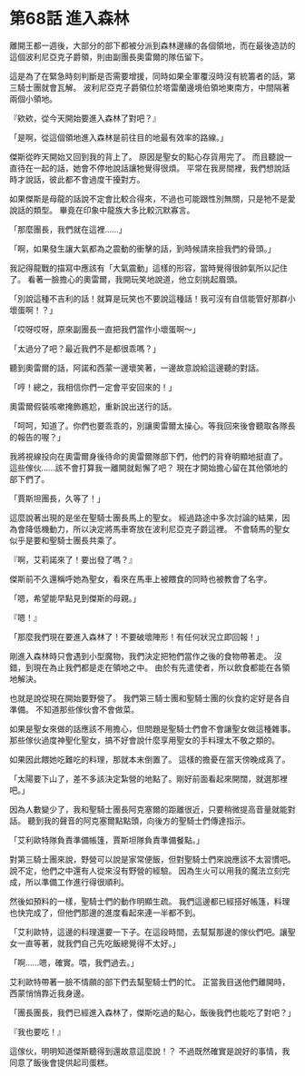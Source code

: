 # 第68話 進入森林

離開王都一週後，大部分的部下都被分派到森林邊緣的各個領地，而在最後造訪的這個波利尼亞克子爵領，則由副團長奧雷爾的隊伍留下。

這是為了在緊急時刻判斷是否需要增援，同時如果全軍覆沒時沒有統籌者的話，第三騎士團就會瓦解。
波利尼亞克子爵領位於塔雷蘭邊境伯領地東南方，中間隔著兩個小領地。

『欸欸，從今天開始要進入森林了對吧？』

「是啊，從這個領地進入森林是前往目的地最有效率的路線。」

傑斯從昨天開始又回到我的背上了。
原因是聖女的點心存貨用完了。
而且聽說一直待在一起的話，她會不停地說話讓牠覺得很煩。
平常在我房間裡，我們想說話時才說話，彼此都不會過度干擾對方。

如果傑斯是母龍的話說不定會比較合得來，不過也可能跟性別無關，只是牠不是愛說話的類型。
畢竟在印象中龍族大多比較沉默寡言。

「那麼團長，我們就在這裡......」

「啊，如果發生讓大氣都為之震動的衝擊的話，到時候請來撿我們的骨頭。」

我記得龍戰的描寫中應該有「大氣震動」這樣的形容，當時覺得很帥氣所以記住了。
看著一臉擔心的奧雷爾，我開玩笑地說道，他立刻挑起眉頭。

「別說這種不吉利的話！就算是玩笑也不要說這種話！我可沒有自信能管好那群小壞蛋啊！？」

「哎呀哎呀，原來副團長一直把我們當作小壞蛋啊～」

「太過分了吧？最近我們不是都很乖嗎？」

聽到奧雷爾的話，阿諾和西蒙一邊壞笑著，一邊故意說給這邊聽的對話。

「哼！總之，我相信你們一定會平安回來的！」

奧雷爾假裝咳嗽掩飾尷尬，重新說出送行的話。

「呵呵，知道了。你們也要乖乖的，別讓奧雷爾太操心。等我回來後會聽取各隊長的報告的喔？」

我將視線投向在奧雷爾身後待命的奧雷爾隊部下們，他們的背脊明顯地挺直了。
這些傢伙......該不會打算我一離開就鬆懈了吧？
現在才開始擔心留在其他領地的部下們了。

「賈斯坦團長，久等了！」

這麼說著出現的是坐在聖騎士團長馬上的聖女。
經過路途中多次討論的結果，因為會降低機動力，所以決定將馬車寄放在波利尼亞克子爵這裡。
不會騎馬的聖女似乎是要和聖騎士團長共乘了。

『啊，艾莉諾來了！要出發了嗎？』

傑斯前不久還稱呼她為聖女，看來在馬車上被餵食的同時也被教會了名字。

「嗯，希望能早點見到傑斯的母親。」

『嗯！』

「那麼我們現在要進入森林了！不要破壞陣形！有任何狀況立即回報！」

剛進入森林時只會遇到小型魔物，我們決定把牠們當作之後的食物帶著走。
沒錯，到現在為止我們都是走在領地之中。
由於有先遣使者，所以飲食都能在各領地解決。

也就是說從現在開始要野營了。
我們第三騎士團和聖騎士團的伙食約定好是各自準備。
不知道那些傢伙會不會做菜。

如果是聖女來做的話應該不用擔心，但問題是聖騎士們會不會讓聖女做這種雜事。
那些傢伙過度神聖化聖女，搞不好會說什麼享用聖女的手料理太不敬之類的。

如果因此餵她吃難吃的料理，那就本末倒置了。
這樣的擔憂在當天傍晚成真了。

「太陽要下山了，差不多該決定紮營的地點了。剛好前面看起來開闊，就選那裡吧。」

因為人數變少了，我和聖騎士團長阿克塞爾的距離很近，只要稍微提高音量就能對話。
聽到我的聲音的阿克塞爾點點頭，向後方的聖騎士們傳達指示。

「艾利歐特隊負責準備帳篷，賈斯坦隊負責準備餐點。」

對第三騎士團來說，野營可以說是家常便飯，但對聖騎士們來說應該不太習慣吧。
說不定，他們之中還有人從來沒有野營的經驗。
因為生火可以用我的魔法立刻完成，所以準備工作進行得很順利。

然後如預料的一樣，聖騎士們的動作明顯生疏。
我們這邊都已經搭好帳篷，料理也快完成了，但他們那邊的進度看起來連一半都不到。

「艾利歐特，這邊的料理還要一下子。在這段時間，去幫幫那邊的傢伙們吧。讓聖女一直等著，就我們自己先吃飯總覺得不太好。」

「啊......嗯，確實。喂，我們過去。」

艾利歐特帶著一臉不情願的部下們去幫聖騎士們的忙。
正當我目送他們離開時，西蒙悄悄靠近我身邊。

「團長團長，我們已經進入森林了，傑斯吃過的點心，飯後我們也能吃了對吧？」

『我也要吃！』

這傢伙，明明知道傑斯聽得到還故意這麼說！？
不過既然確實是說好的事情，我同意了飯後會提供起司蛋糕。